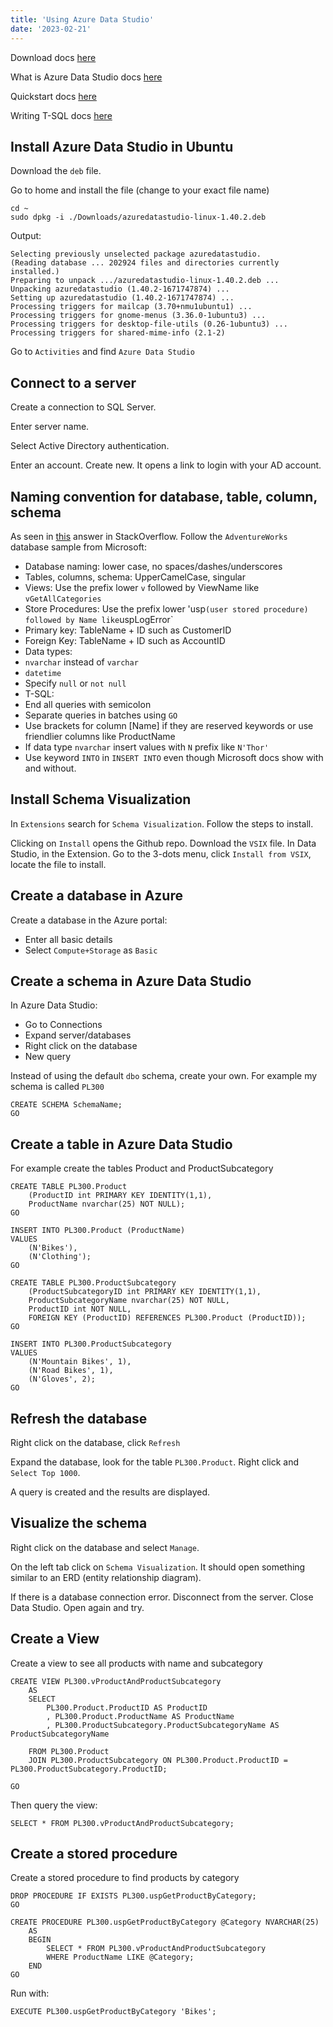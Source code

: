 ```yaml
---
title: 'Using Azure Data Studio'
date: '2023-02-21'
---
```


Download docs [here](https://learn.microsoft.com/en-us/sql/azure-data-studio/download-azure-data-studio)

What is Azure Data Studio docs [here](https://learn.microsoft.com/en-us/sql/azure-data-studio/what-is-azure-data-studio)

Quickstart docs [here](https://learn.microsoft.com/en-us/sql/azure-data-studio/quickstart-sql-server)

Writing T-SQL docs [here](https://learn.microsoft.com/en-us/sql/t-sql/tutorial-writing-transact-sql-statements)

## Install Azure Data Studio in Ubuntu

Download the `deb` file.

Go to home and install the file (change to your exact file name)

    cd ~
    sudo dpkg -i ./Downloads/azuredatastudio-linux-1.40.2.deb
    
Output:

    Selecting previously unselected package azuredatastudio.
    (Reading database ... 202924 files and directories currently installed.)
    Preparing to unpack .../azuredatastudio-linux-1.40.2.deb ...
    Unpacking azuredatastudio (1.40.2-1671747874) ...
    Setting up azuredatastudio (1.40.2-1671747874) ...
    Processing triggers for mailcap (3.70+nmu1ubuntu1) ...
    Processing triggers for gnome-menus (3.36.0-1ubuntu3) ...
    Processing triggers for desktop-file-utils (0.26-1ubuntu3) ...
    Processing triggers for shared-mime-info (2.1-2)

Go to `Activities` and find `Azure Data Studio`

## Connect to a server

Create a connection to SQL Server.

Enter server name.

Select Active Directory authentication.

Enter an account. Create new. It opens a link to login with your AD account.

## Naming convention for database, table, column, schema

As seen in [this](https://stackoverflow.com/a/7724/1434022) answer in StackOverflow. Follow the `AdventureWorks` database sample from Microsoft:

* Database naming: lower case, no spaces/dashes/underscores
* Tables, columns, schema: UpperCamelCase, singular
* Views: Use the prefix lower `v` followed by ViewName like `vGetAllCategories`
* Store Procedures: Use the prefix lower 'usp` (user stored procedure) followed by Name like `uspLogError`
* Primary key: TableName + ID such as CustomerID
* Foreign Key: TableName + ID such as AccountID
* Data types:
 * `nvarchar` instead of `varchar`
 * `datetime`
* Specify `null` or `not null`
* T-SQL:
 * End all queries with semicolon
 * Separate queries in batches using `GO`
 * Use brackets for column [Name] if they are reserved keywords or use friendlier columns like ProductName
 * If data type `nvarchar` insert values with `N` prefix like `N'Thor'`
 * Use keyword `INTO` in `INSERT INTO` even though Microsoft docs show with and without.

## Install Schema Visualization

In `Extensions` search for `Schema Visualization`. Follow the steps to install.

Clicking on `Install` opens the Github repo. Download the `VSIX` file. In Data Studio, in the Extension. Go to the 3-dots menu, click `Install from VSIX`, locate the file to install.

## Create a database in Azure

Create a database in the Azure portal:

* Enter all basic details
* Select `Compute+Storage` as `Basic`

## Create a schema in Azure Data Studio

In Azure Data Studio:

* Go to Connections
* Expand server/databases
* Right click on the database
* New query

Instead of using the default `dbo` schema, create your own. For example my schema is called `PL300`

    CREATE SCHEMA SchemaName;
    GO
    
## Create a table in Azure Data Studio

For example create the tables Product and ProductSubcategory

    CREATE TABLE PL300.Product
        (ProductID int PRIMARY KEY IDENTITY(1,1),
        ProductName nvarchar(25) NOT NULL);
    GO

    INSERT INTO PL300.Product (ProductName)
    VALUES
        (N'Bikes'),
        (N'Clothing');
    GO

    CREATE TABLE PL300.ProductSubcategory
        (ProductSubcategoryID int PRIMARY KEY IDENTITY(1,1),
        ProductSubcategoryName nvarchar(25) NOT NULL,
        ProductID int NOT NULL,
        FOREIGN KEY (ProductID) REFERENCES PL300.Product (ProductID));
    GO

    INSERT INTO PL300.ProductSubcategory
    VALUES
        (N'Mountain Bikes', 1),
        (N'Road Bikes', 1),
        (N'Gloves', 2);
    GO

## Refresh the database

Right click on the database, click `Refresh`

Expand the database, look for the table `PL300.Product`. Right click and `Select Top 1000`.

A query is created and the results are displayed.

## Visualize the schema

Right click on the database and select `Manage`.

On the left tab click on `Schema Visualization`. It should open something similar to an ERD (entity relationship diagram).

If there is a database connection error. Disconnect from the server. Close Data Studio. Open again and try.

## Create a View

Create a view to see all products with name and subcategory

    CREATE VIEW PL300.vProductAndProductSubcategory
        AS
        SELECT
            PL300.Product.ProductID AS ProductID
            , PL300.Product.ProductName AS ProductName
            , PL300.ProductSubcategory.ProductSubcategoryName AS ProductSubcategoryName

        FROM PL300.Product
        JOIN PL300.ProductSubcategory ON PL300.Product.ProductID = PL300.ProductSubcategory.ProductID;

    GO

Then query the view:

    SELECT * FROM PL300.vProductAndProductSubcategory;

## Create a stored procedure

Create a stored procedure to find products by category

    DROP PROCEDURE IF EXISTS PL300.uspGetProductByCategory;
    GO

    CREATE PROCEDURE PL300.uspGetProductByCategory @Category NVARCHAR(25)
        AS
        BEGIN
            SELECT * FROM PL300.vProductAndProductSubcategory
            WHERE ProductName LIKE @Category;
        END
    GO

Run with:

    EXECUTE PL300.uspGetProductByCategory 'Bikes';